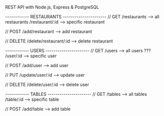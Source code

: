 REST API with Node.js, Express & PostgreSQL

------------ RESTAURANTS ----------------------
// GET
/restaurants --> all restaurants
/restaurant/:id --> specific restaurant

// POST
/add/restaurant --> add restaurant

// DELETE
/delete/restaurant/:id --> delete restaurant


------------ USERS ----------------------
// GET
/users --> all users ???
/user/:id --> specific user

// POST
/add/user --> add user

// PUT
/update/user/:id --> update user

// DELETE
/delete/user/:id --> delete user

------------ TABLES ----------------------
// GET
/tables --> all tables
/table/:id --> specific table

// POST
/add/table --> add table